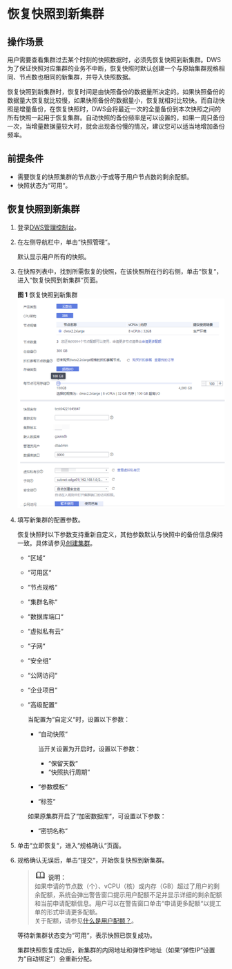 # 恢复快照到新集群<a name="zh-cn_topic_0053720821"></a>

## 操作场景<a name="section5077928895949"></a>

用户需要查看集群过去某个时刻的快照数据时，必须先恢复快照到新集群。DWS为了保证快照对应集群的业务不中断，恢复快照时默认创建一个与原始集群规格相同、节点数也相同的新集群，并导入快照数据。

恢复快照到新集群时，恢复时间是由快照备份的数据量所决定的。如果快照备份的数据量大恢复就比较慢，如果快照备份的数据量小，恢复就相对比较快。而自动快照是增量备份，在恢复快照时，DWS会将最近一次的全量备份到本次快照之间的所有快照一起用于恢复集群。自动快照的备份频率是可以设置的，如果一周只备份一次，当增量数据量较大时，就会出现备份慢的情况，建议您可以适当地增加备份频率。

## 前提条件<a name="section6649278810248"></a>

-   需要恢复的快照集群的节点数小于或等于用户节点数的剩余配额。
-   快照状态为“可用“。

## 恢复快照到新集群<a name="section1075799010355"></a>

1.  登录[DWS管理控制台](https://console.huaweicloud.com/dws)。
2.  在左侧导航栏中，单击“快照管理“。

    默认显示用户所有的快照。

3.  在快照列表中，找到所需恢复的快照，在该快照所在行的右侧，单击“恢复“，进入“恢复快照到新集群“页面。

    **图 1**  恢复快照到新集群<a name="fig539212153316"></a>  
    ![](figures/恢复快照到新集群.png "恢复快照到新集群")

4.  填写新集群的配置参数。

    恢复快照时以下参数支持重新自定义，其他参数默认与快照中的备份信息保持一致。具体请参见[创建集群](创建集群.md)。

    -   “区域“
    -   “可用区“
    -   “节点规格“
    -   “集群名称“
    -   “数据库端口“
    -   “虚拟私有云“
    -   “子网“
    -   “安全组“
    -   “公网访问“
    -   “企业项目“
    -   “高级配置“

        当配置为“自定义“时，设置以下参数：

        -   “自动快照“

            当开关设置为开启时，设置以下参数：

            -   “保留天数“
            -   “快照执行周期“

        -   “参数模板“
        -   “标签“

        如果原集群开启了“加密数据库“，可设置以下参数：

        -   “密钥名称“

5.  单击“立即恢复“，进入“规格确认“页面。
6.  规格确认无误后，单击“提交“，开始恢复快照到新集群。

    >![](public_sys-resources/icon-note.gif) **说明：**   
    >如果申请的节点数（个）、vCPU（核）或内存（GB）超过了用户的剩余配额，系统会弹出警告窗口提示用户配额不足并显示详细的剩余配额和当前申请配额信息。用户可以在警告窗口单击“申请更多配额“以提工单的形式申请更多配额。  
    >关于配额，请参见[什么是用户配额？](https://support.huaweicloud.com/dws_faq/dws_03_0034.html)。  

    等待新集群状态变为“可用“，表示快照已恢复成功。

    集群快照恢复成功后，新集群的内网地址和弹性IP地址（如果“弹性IP“设置为“自动绑定“）会重新分配。


